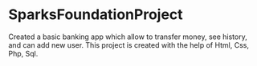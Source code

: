 # SparksFoundationProject
Created a basic banking app which allow to transfer money, see history, and can add new user.
This project is created with the help of Html, Css, Php, Sql. 
